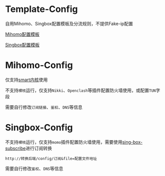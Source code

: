 # Template-Config  

自用Mihomo、Singbox配置模板及分流规则，不提供Fake-ip配置  

[Mihomo配置模板](https://github.com/xiaojimie/Template-Config/blob/main/config/mihomo/smart-ruleset.yaml)  

[Singbox配置模板](https://github.com/xiaojimie/Template-Config/blob/main/config/singbox/momo-ruleset.json)  

# Mihomo-Config  

仅支持[smart内核](https://github.com/vernesong/mihomo/releases)使用  

不支持`裸核`运行，仅支持`Nikki`、`Openclash`等插件配置防火墙使用，或配置`TUN`字段  

需要自行修改`订阅链接`、`鉴权`、`DNS`等信息  

# Singbox-Config  

不支持`裸核`运行，仅支持`momo`插件配置防火墙使用，需要使用[sing-box-subscribe](https://github.com/Toperlock/sing-box-subscribe)进行订阅转换  

`http://转换后端/config/订阅&file=配置文件地址`

需要自行修改`鉴权`、`DNS`等信息  
